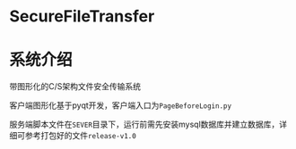 # SecureFileTransfer



# 系统介绍

带图形化的C/S架构文件安全传输系统

客户端图形化基于pyqt开发，客户端入口为`PageBeforeLogin.py`

服务端脚本文件在`SEVER`目录下，运行前需先安装mysql数据库并建立数据库，详细可参考打包好的文件`release-v1.0`
